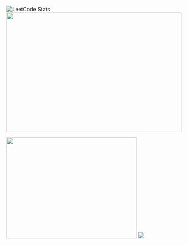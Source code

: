 
![LeetCode Stats](https://leetcard.jacoblin.cool/Aaryan3012?theme=dark&font=IBM%20Plex%20Sans%20Arabic&ext=heatmap)
<img src="https://media.giphy.com/media/J4mwzGaDrRw3u/giphy.gif" width="470" height="320"/>

<p float=left>
<img src="https://i.pinimg.com/736x/0f/fc/93/0ffc939a648e831396ee6b17e0d17a50.jpg" width="350" height="270"/>  
<img src="https://media.giphy.com/media/xZx7ht7MH8Wqs/giphy.gif" />

</p>
